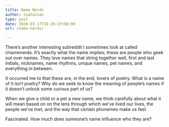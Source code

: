 ```yaml
---
title: Name Nerds
author: ziahassan
type: post
date: 2020-03-17T18:20:37+00:00
url: /name-nerds/

---
```

There’s another interesting subreddit I sometimes look at called r/namenerds. It’s exactly what the name implies; these are people who geek out over names. They love names that string together well, first and last initials, nicknames, name rhythms, unique names, pet names, and everything in between.

It occurred me to that these are, in the end, lovers of poetry. What is a name of it isn’t poetry? Why do we seek to know the meaning of people’s names if it doesn’t unlock some curious part of us? 

When we give a child or a pet a new name, we think carefully about what it will mean based on on the lens through which we’ve lived our lives, the people we’ve met, and the way that certain phonemes make us feel. 

Fascinated. How much does someone’s name influence who they are?